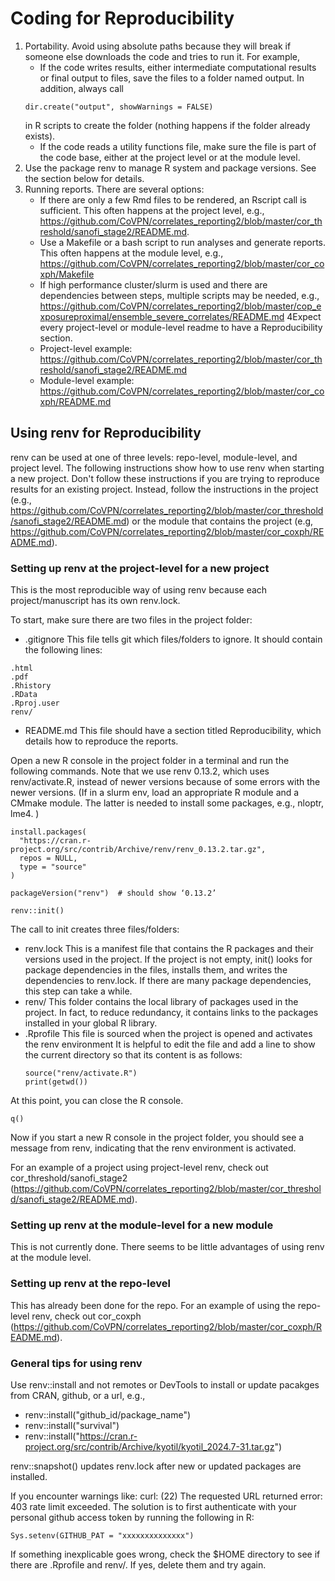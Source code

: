 # Coding for Reproducibility


1.	Portability. Avoid using absolute paths because they will break if someone else downloads the code and tries to run it. For example,
    -	If the code writes results, either intermediate computational results or final output to files, save the files to a folder named output. In addition, always call
    ```
    dir.create("output", showWarnings = FALSE)
    ```
    in R scripts to create the folder (nothing happens if the folder already exists).
    -	If the code reads a utility functions file, make sure the file is part of the code base, either at the project level or at the module level.
2.	Use the package renv to manage R system and package versions. See the section below for details.
3.	Running reports. There are several options:
    -	If there are only a few Rmd files to be rendered, an Rscript call is sufficient. This often happens at the project level, e.g., https://github.com/CoVPN/correlates_reporting2/blob/master/cor_threshold/sanofi_stage2/README.md. 
    -	Use a Makefile or a bash script to run analyses and generate reports. This often happens at the module level, e.g., https://github.com/CoVPN/correlates_reporting2/blob/master/cor_coxph/Makefile
    -	If high performance cluster/slurm is used and there are dependencies between steps, multiple scripts may be needed, e.g., https://github.com/CoVPN/correlates_reporting2/blob/master/cop_exposureproximal/ensemble_severe_correlates/README.md
4Expect every project-level or module-level readme to have a Reproducibility section. 
    -	Project-level example: https://github.com/CoVPN/correlates_reporting2/blob/master/cor_threshold/sanofi_stage2/README.md
    -	Module-level example: https://github.com/CoVPN/correlates_reporting2/blob/master/cor_coxph/README.md



## Using renv for Reproducibility

renv can be used at one of three levels: repo-level, module-level, and project level. The following instructions show how to use renv when starting a new project. Don't follow these instructions if you are trying to reproduce results for an existing project. Instead, follow the instructions in the project (e.g., https://github.com/CoVPN/correlates_reporting2/blob/master/cor_threshold/sanofi_stage2/README.md) or the module that contains the project (e.g, https://github.com/CoVPN/correlates_reporting2/blob/master/cor_coxph/README.md). 


### Setting up renv at the project-level for a new project

This is the most reproducible way of using renv because each project/manuscript has its own renv.lock.

To start, make sure there are two files in the project folder:
- .gitignore  This file tells git which files/folders to ignore. It should contain the following lines:
```
.html
.pdf
.Rhistory
.RData
.Rproj.user
renv/
```
- README.md  This file should have a section titled Reproducibility, which details how to reproduce the reports.

Open a new R console in the project folder in a terminal and run the following commands. Note that we use renv 0.13.2, which uses renv/activate.R, instead of newer versions because of some errors with the newer versions. (If in a slurm env, load an appropriate R module and a CMmake module. The latter is needed to install some packages, e.g., nloptr, lme4.
)
```{r}
install.packages(
  "https://cran.r-project.org/src/contrib/Archive/renv/renv_0.13.2.tar.gz",
  repos = NULL,
  type = "source"
)

packageVersion("renv")  # should show ‘0.13.2’

renv::init()
```

The call to init creates three files/folders:

- renv.lock  This is a manifest file that contains the R packages and their versions used in the project. If the project is not empty, init() looks for package dependencies in the files, installs them, and writes the dependencies to renv.lock. If there are many package dependencies, this step can take a while.
- renv/  This folder contains the local library of packages used in the project. In fact, to reduce redundancy, it contains links to the packages installed in your global R library.
- .Rprofile  This file is sourced when the project is opened and activates the renv environment It is helpful to edit the file and add a line to show the current directory so that its content is as follows:
  ```{r}
  source("renv/activate.R")
  print(getwd())
  ```

At this point, you can close the R console.
```{r}
q()
```

Now if you start a new R console in the project folder, you should see a message from renv, indicating that the renv environment is activated.

For an example of a project using project-level renv, check out cor_threshold/sanofi_stage2 (https://github.com/CoVPN/correlates_reporting2/blob/master/cor_threshold/sanofi_stage2/README.md).

### Setting up renv at the module-level for a new module

This is not currently done. There seems to be little advantages of using renv at the module level.

### Setting up renv at the repo-level

This has already been done for the repo. For an example of using the repo-level renv, check out cor_coxph (https://github.com/CoVPN/correlates_reporting2/blob/master/cor_coxph/README.md).




### General tips for using renv

Use renv::install and not remotes or DevTools to install or update pacakges from CRAN, github, or a url, e.g.,
- renv::install("github_id/package_name")
- renv::install("survival")
- renv::install("https://cran.r-project.org/src/contrib/Archive/kyotil/kyotil_2024.7-31.tar.gz")

renv::snapshot() updates renv.lock after new or updated packages are installed.

If you encounter warnings like: curl: (22) The requested URL returned error: 403 rate limit exceeded. The solution is to first authenticate with your personal github access token by running the following in R:
```{r}
Sys.setenv(GITHUB_PAT = "xxxxxxxxxxxxxx")
```

If something inexplicable goes wrong, check the $HOME directory to see if there are .Rprofile and renv/. If yes, delete them and try again. 

